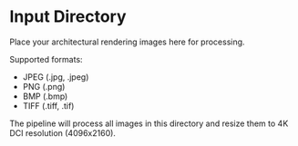# Input Directory

Place your architectural rendering images here for processing.

Supported formats:
- JPEG (.jpg, .jpeg)
- PNG (.png)
- BMP (.bmp)
- TIFF (.tiff, .tif)

The pipeline will process all images in this directory and resize them to 4K DCI resolution (4096x2160).